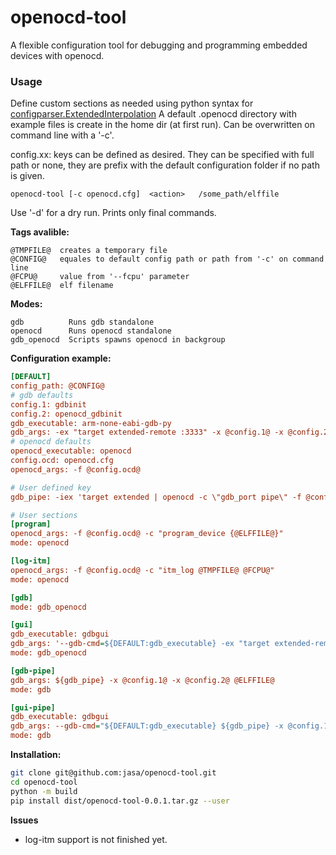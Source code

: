 # openocd-tool
A flexible configuration tool for debugging and programming embedded devices with openocd.

### Usage
Define custom sections as needed using python syntax for [configparser.ExtendedInterpolation](https://docs.python.org/3/library/configparser.html)
A default .openocd directory with example files is create in the home dir (at first run). Can be overwritten on command line with a '-c'.

config.xx: keys can be defined as desired. They can be specified with full path or none, they are prefix with the default configuration folder if no path is given.

`openocd-tool [-c openocd.cfg]  <action>   /some_path/elffile`

Use '-d' for a dry run. Prints only final commands.

**Tags avalible:**
```
@TMPFILE@  creates a temporary file
@CONFIG@   equales to default config path or path from '-c' on command line
@FCPU@     value from '--fcpu' parameter
@ELFFILE@  elf filename
```
**Modes:**
```
gdb          Runs gdb standalone
openocd      Runs openocd standalone
gdb_openocd  Scripts spawns openocd in backgroup
```

**Configuration example:**
```ini
[DEFAULT]
config_path: @CONFIG@
# gdb defaults
config.1: gdbinit
config.2: openocd_gdbinit
gdb_executable: arm-none-eabi-gdb-py
gdb_args: -ex "target extended-remote :3333" -x @config.1@ -x @config.2@ @ELFFILE@
# openocd defaults
openocd_executable: openocd
config.ocd: openocd.cfg
openocd_args: -f @config.ocd@

# User defined key
gdb_pipe: -iex 'target extended | openocd -c \"gdb_port pipe\" -f @config.ocd@'

# User sections
[program]
openocd_args: -f @config.ocd@ -c "program_device {@ELFFILE@}"
mode: openocd

[log-itm]
openocd_args: -f @config.ocd@ -c "itm_log @TMPFILE@ @FCPU@"
mode: openocd

[gdb]
mode: gdb_openocd

[gui]
gdb_executable: gdbgui
gdb_args: '--gdb-cmd=${DEFAULT:gdb_executable} -ex "target extended-remote :3333" -x @config.1@ -x @config.2@ @ELFFILE@'
mode: gdb_openocd

[gdb-pipe]
gdb_args: ${gdb_pipe} -x @config.1@ -x @config.2@ @ELFFILE@
mode: gdb

[gui-pipe]
gdb_executable: gdbgui
gdb_args: --gdb-cmd="${DEFAULT:gdb_executable} ${gdb_pipe} -x @config.1@ -x @config.2@ @ELFFILE@"
mode: gdb
```

**Installation:**

```sh
git clone git@github.com:jasa/openocd-tool.git
cd openocd-tool
python -m build
pip install dist/openocd-tool-0.0.1.tar.gz --user
```

**Issues**
* log-itm support is not finished yet.

